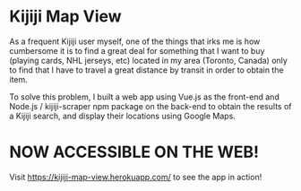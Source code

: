 # Kijiji Map View

As a frequent Kijiji user myself, one of the things that irks me is how cumbersome it is to find a great deal for something that I want to buy (playing cards, NHL jerseys, etc) located in my area (Toronto, Canada) only to find that I have to travel a great distance by transit in order to obtain the item. 

To solve this problem, I built a web app using Vue.js as the front-end and Node.js / kijiji-scraper npm package on the back-end to obtain the results of a Kijiji search, and display their locations using Google Maps. 

# NOW ACCESSIBLE ON THE WEB!

Visit https://kijiji-map-view.herokuapp.com/ to see the app in action!
